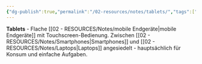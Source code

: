 ```yaml
---
{"dg-publish":true,"permalink":"/02-resources/notes/tablets/","tags":["informatik/hardware/mobil","computer/touchscreen"],"noteIcon":"","updated":"2025-10-29T12:59:10.715+01:00"}
---
```



**Tablets** - Flache [[02 - RESOURCES/Notes/mobile Endgeräte\|mobile Endgeräte]] mit Touchscreen-Bedienung.
Zwischen [[02 - RESOURCES/Notes/Smartphones\|Smartphones]] und [[02 - RESOURCES/Notes/Laptops\|Laptops]] angesiedelt - hauptsächlich für Konsum und einfache Aufgaben.